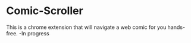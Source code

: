# Comic-Scroller
This is a chrome extension that will navigate a web comic for you hands-free. 
-In progress
